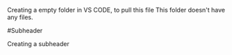 Creating a empty folder in VS CODE, to pull this file
This folder doesn't have any files.


#Subheader

Creating a subheader
